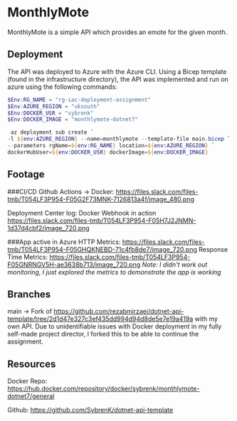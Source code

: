# MonthlyMote

MonthlyMote is a simple API which provides an emote for the given month.


## Deployment
The API was deployed to Azure with the Azure CLI. Using a Bicep template (found in the infrastructure directory), the API was implemented and run on azure using the following commands:
```powershell
$Env:RG_NAME = "rg-iac-deployment-assignment"
$Env:AZURE_REGION = "uksouth"
$Env:DOCKER_USR = "sybrenk"
$Env:DOCKER_IMAGE = "monthlymote-dotnet7"

 az deployment sub create `
-l ${env:AZURE_REGION} --name=monthlymote --template-file main.bicep `
--parameters rgName=${env:RG_NAME} location=${env:AZURE_REGION} `
dockerHubUser=${env:DOCKER_USR} dockerImage=${env:DOCKER_IMAGE}
```
## Footage

###CI/CD
Github Actions -> Docker:
https://files.slack.com/files-tmb/T054LF3P954-F05G2F73MNK-7126813a4f/image_480.png

Deployment Center log: Docker Webhook in action
https://files.slack.com/files-tmb/T054LF3P954-F05H7J2JNMN-1d37d4cbf2/image_720.png


###App active in Azure
HTTP Metrics: https://files.slack.com/files-tmb/T054LF3P954-F05GHQKNEBD-71c4fb8de7/image_720.png
Response Time Metrics: https://files.slack.com/files-tmb/T054LF3P954-F05GNRNGV5H-ae3638b713/image_720.png
*Note: I didn't work out monitoring, I just explored the metrics to demonstrate the app is working*

## Branches
main -> Fork of https://github.com/rezabmirzaei/dotnet-api-template/tree/2d1d47e327c3ef435dd994d94d8de5e7e19a419a with my own API.
Due to unidentifiable issues with Docker deployment in my fully self-made project director, I forked this to be able to continue the assignment.

## Resources
Docker Repo: https://hub.docker.com/repository/docker/sybrenk/monthlymote-dotnet7/general

Github: https://github.com/SybrenK/dotnet-api-template